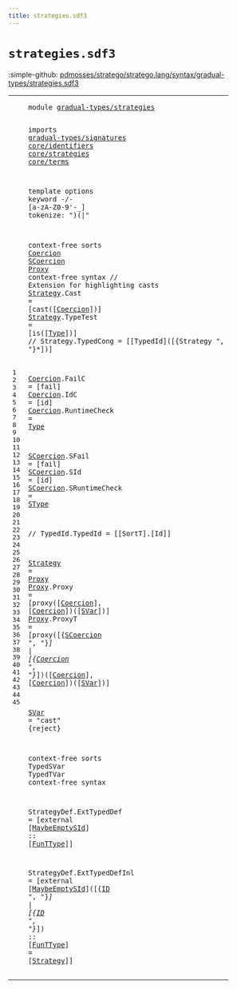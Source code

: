 ```yaml
---
title: strategies.sdf3
---
```


# `strategies.sdf3`

:simple-github: [pdmosses/stratego/stratego.lang/syntax/gradual-types/strategies.sdf3]

[pdmosses/stratego/stratego.lang/syntax/gradual-types/strategies.sdf3]: https://github.com/pdmosses/stratego/blob/master/stratego.lang/syntax/gradual-types/strategies.sdf3 "The source file on GitHub"

<div class="sdf3"><table class="highlighttable"><tbody><tr><td class="linenos"><div class="linenodiv"><pre><span></span>1
2
3
4
5
6
7
8
9
10
11
12
13
14
15
16
17
18
19
20
21
22
23
24
25
26
27
28
29
30
31
32
33
34
35
36
37
38
39
40
41
42
43
44
45
</pre></div></td>
<td class="code"><pre><code><span class="keyword">module</span> <a href="../main.sdf3#gradual-types/strategies_88_112" id="gradual-types/strategies_7_31" title="Referenced at ../main.sdf3 line 6">gradual-types/strategies</a>

<span class="keyword">imports</span>
  <a href="../signatures.sdf3#gradual-types/signatures_7_31" id="gradual-types/signatures_43_67" title="Defined at ../signatures.sdf3 line 1">gradual-types/signatures</a>
  <a href="../../core/identifiers.sdf3#core/identifiers_7_23" id="core/identifiers_70_86" title="Defined at ../../core/identifiers.sdf3 line 1">core/identifiers</a>
  <a href="../../core/strategies.sdf3#core/strategies_7_22" id="core/strategies_89_104" title="Defined at ../../core/strategies.sdf3 line 1">core/strategies</a>
  <a href="../../core/terms.sdf3#core/terms_7_17" id="core/terms_107_117" title="Defined at ../../core/terms.sdf3 line 1">core/terms</a>

<span class="keyword">template options</span>
  <span class="keyword">keyword</span> -/- [<span class="cons_Regular">a</span>-<span class="cons_Regular">z</span><span class="cons_Regular">A</span>-<span class="cons_Regular">Z</span><span class="cons_Regular">0</span>-<span class="cons_Regular">9</span>\'\-\_]
  <span class="keyword">tokenize</span>: ")(|"


<span class="keyword">context-free sorts</span> <a href="#Coercion_802_810" id="Coercion_207_215" title="Referenced at line 33">Coercion</a> <a href="#SCoercion_749_758" id="SCoercion_216_225" title="Referenced at line 33">SCoercion</a> <a href="#Proxy_660_665" id="Proxy_226_231" title="Referenced at line 31">Proxy</a>
<span class="keyword">context-free syntax</span>
<span class="layout">// Extension for highlighting casts</span>
  <a href="#Strategy_1092_1100" id="Strategy_290_298" title="Referenced at line 45">Strategy</a>.<span class="cons_Constructor"><span id="Cast_299_303" title="Not referenced locally, nor via imports">Cast</span></span>   = [<span class="cons_String">cast(</span>[<a href="#Coercion_207_215" id="Coercion_315_323" title="Defined at line 14, 21, 22, 23">Coercion</a>]<span class="cons_String">)</span>]
  <a href="#Strategy_1092_1100" id="Strategy_329_337" title="Referenced at line 45">Strategy</a>.<span class="cons_Constructor"><span id="TypeTest_338_346" title="Not referenced locally, nor via imports">TypeTest</span></span>   = [<span class="cons_String">is(</span>[<a href="../signatures.sdf3#Type_98_102" id="Type_356_360" title="Defined at ../signatures.sdf3 line 7, 11, 12, 13, 14, 15, 16, 17, 18">Type</a>]<span class="cons_String">)</span>]
<span class="layout">//  Strategy.TypedCong = [[TypedId]([{Strategy ", "}*])]</span>

  <a href="#Coercion_802_810" id="Coercion_424_432" title="Referenced at line 33">Coercion</a>.<span class="cons_Constructor"><span id="FailC_433_438" title="Not referenced locally, nor via imports">FailC</span></span> = [<span class="cons_String">fail</span>]
  <a href="#Coercion_802_810" id="Coercion_450_458" title="Referenced at line 33">Coercion</a>.<span class="cons_Constructor"><span id="IdC_459_462" title="Not referenced locally, nor via imports">IdC</span></span> = [<span class="cons_String">id</span>]
  <a href="#Coercion_802_810" id="Coercion_472_480" title="Referenced at line 33">Coercion</a>.<span class="cons_Constructor"><span id="RuntimeCheck_481_493" title="Not referenced locally, nor via imports">RuntimeCheck</span></span> = <a href="../signatures.sdf3#Type_98_102" id="Type_496_500" title="Defined at ../signatures.sdf3 line 7, 11, 12, 13, 14, 15, 16, 17, 18">Type</a>

  <a href="#SCoercion_749_758" id="SCoercion_504_513" title="Referenced at line 33">SCoercion</a>.<span class="cons_Constructor"><span id="SFail_514_519" title="Not referenced locally, nor via imports">SFail</span></span>         = [<span class="cons_String">fail</span>]
  <a href="#SCoercion_749_758" id="SCoercion_539_548" title="Referenced at line 33">SCoercion</a>.<span class="cons_Constructor"><span id="SId_549_552" title="Not referenced locally, nor via imports">SId</span></span>           = [<span class="cons_String">id</span>]
  <a href="#SCoercion_749_758" id="SCoercion_572_581" title="Referenced at line 33">SCoercion</a>.<span class="cons_Constructor"><span id="SRuntimeCheck_582_595" title="Not referenced locally, nor via imports">SRuntimeCheck</span></span> = <a href="../signatures.sdf3#SType_838_843" id="SType_598_603" title="Defined at ../signatures.sdf3 line 32, 34, 35">SType</a>

<span class="layout">//  TypedId.TypedId = [[SortT].[Id]]</span>

  <a href="#Strategy_1092_1100" id="Strategy_645_653" title="Referenced at line 45">Strategy</a>     = <a href="#Proxy_226_231" id="Proxy_660_665" title="Defined at line 14, 32, 33">Proxy</a>
  <a href="#Proxy_660_665" id="Proxy_668_673" title="Referenced at line 31">Proxy</a>.<span class="cons_Constructor"><span id="Proxy_674_679" title="Not referenced locally, nor via imports">Proxy</span></span>  = [<span class="cons_String">proxy(</span>[<a href="#Coercion_207_215" id="Coercion_691_699" title="Defined at line 14, 21, 22, 23">Coercion</a>]<span class="cons_String">,</span> [<a href="#Coercion_207_215" id="Coercion_703_711" title="Defined at line 14, 21, 22, 23">Coercion</a>]<span class="cons_String">)(</span>[<a href="#SVar_825_829" id="SVar_715_719" title="Defined at line 35">SVar</a>]<span class="cons_String">)</span>]
  <a href="#Proxy_660_665" id="Proxy_725_730" title="Referenced at line 31">Proxy</a>.<span class="cons_Constructor"><span id="ProxyT_731_737" title="Not referenced locally, nor via imports">ProxyT</span></span> = [<span class="cons_String">proxy(</span>[{<a href="#SCoercion_216_225" id="SCoercion_749_758" title="Defined at line 14, 25, 26, 27">SCoercion</a> <span class="cons_Lit">", "</span>}*] <span class="cons_String">|</span> [{<a href="#Coercion_207_215" id="Coercion_771_779" title="Defined at line 14, 21, 22, 23">Coercion</a> <span class="cons_Lit">", "</span>}*]<span class="cons_String">)(</span>[<a href="#Coercion_207_215" id="Coercion_790_798" title="Defined at line 14, 21, 22, 23">Coercion</a>]<span class="cons_String">,</span> [<a href="#Coercion_207_215" id="Coercion_802_810" title="Defined at line 14, 21, 22, 23">Coercion</a>]<span class="cons_String">)(</span>[<a href="#SVar_825_829" id="SVar_814_818" title="Defined at line 35">SVar</a>]<span class="cons_String">)</span>]

  <a href="#SVar_814_818" id="SVar_825_829" title="Referenced at line 33">SVar</a> = <span class="cons_Lit">"cast"</span> {<span class="keyword">reject</span>}

<span class="keyword">context-free sorts</span> <span id="TypedSVar_868_877" title="Not referenced locally, nor via imports">TypedSVar</span> <span id="TypedTVar_878_887" title="Not referenced locally, nor via imports">TypedTVar</span>
<span class="keyword">context-free syntax</span>

  <span id="StrategyDef_911_922" title="Not referenced locally, nor via imports">StrategyDef</span>.<span class="cons_Constructor"><span id="ExtTypedDef_923_934" title="Not referenced locally, nor via imports">ExtTypedDef</span></span> =
    [<span class="cons_String">external</span> [<a href="../../core/strategies.sdf3#MaybeEmptySId_690_703" id="MaybeEmptySId_952_965" title="Defined at ../../core/strategies.sdf3 line 34, 39, 40">MaybeEmptySId</a>] <span class="cons_String">::</span> [<a href="../signatures.sdf3#FunTType_868_876" id="FunTType_971_979" title="Defined at ../signatures.sdf3 line 32, 44">FunTType</a>]]

  <span id="StrategyDef_985_996" title="Not referenced locally, nor via imports">StrategyDef</span>.<span class="cons_Constructor"><span id="ExtTypedDefInl_997_1011" title="Not referenced locally, nor via imports">ExtTypedDefInl</span></span> =
    [<span class="cons_String">external</span> [<a href="../../core/strategies.sdf3#MaybeEmptySId_690_703" id="MaybeEmptySId_1029_1042" title="Defined at ../../core/strategies.sdf3 line 34, 39, 40">MaybeEmptySId</a>]<span class="cons_String">(</span>[{<a href="../../core/terms.sdf3#ID_83_85" id="ID_1046_1048" title="Defined at ../../core/terms.sdf3 line 7, 10">ID</a> <span class="cons_Lit">", "</span>}*] <span class="cons_String">|</span> [{<a href="../../core/terms.sdf3#ID_83_85" id="ID_1061_1063" title="Defined at ../../core/terms.sdf3 line 7, 10">ID</a> <span class="cons_Lit">", "</span>}*]<span class="cons_String">)</span> <span class="cons_String">::</span> [<a href="../signatures.sdf3#FunTType_868_876" id="FunTType_1077_1085" title="Defined at ../signatures.sdf3 line 32, 44">FunTType</a>] <span class="cons_String">=</span>
  [<a href="#Strategy_290_298" id="Strategy_1092_1100" title="Defined at line 17, 18, 31">Strategy</a>]]
</code></pre></td></tr></tbody></table></div>